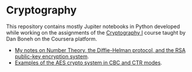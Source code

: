 Cryptography
============

This repository contains mostly Jupiter notebooks in Python developed while working on the assignments of the 
[Cryptography I](https://www.coursera.org/learn/crypto) course taught by Dan Boneh on the Coursera platform. 

* [My notes on Number Theory, the Diffie-Helman protocol, and the RSA public-key encryption system](https://github.com/luigiselmi/cryptography/blob/master/sage/elementary_number_theory.ipynb).
* [Examples of the AES crypto system in CBC and CTR modes](https://github.com/luigiselmi/cryptography/blob/master/python/crypto_programming_week2.ipynb).
 
